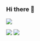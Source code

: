 ### Hi there 👋
![](https://github-readme-stats.vercel.app/api?username=qdlc13&show_icons=true&theme=dark&count_private=true)

![](https://github-readme-stats.vercel.app/api/top-langs/?username=qdlc13&theme=dark&layout=compact)
![](https://activity-graph.herokuapp.com/graph?username=qdlc13&theme=github)


<!--
**qdlc13/qdlc13** is a ✨ _special_ ✨ repository because its `README.md` (this file) appears on your GitHub profile.

Here are some ideas to get you started:

- 🔭 I’m currently working on ...
- 🌱 I’m currently learning ...
- 👯 I’m looking to collaborate on ...
- 🤔 I’m looking for help with ...
- 💬 Ask me about ...
- 📫 How to reach me: ...
- 😄 Pronouns: ...
- ⚡ Fun fact: ...
-->
